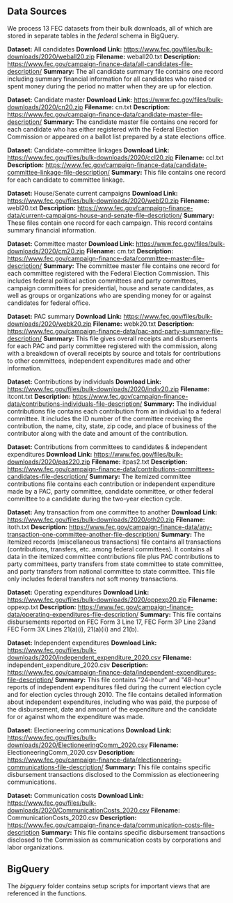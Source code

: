 ## Data Sources

We process 13 FEC datasets from their bulk downloads, all of which are stored in separate tables in the *federal* schema in BigQuery.

**Dataset:** All candidates
**Download Link:** https://www.fec.gov/files/bulk-downloads/2020/weball20.zip
**Filename:** weball20.txt
**Description:** https://www.fec.gov/campaign-finance-data/all-candidates-file-description/
**Summary:** The all candidate summary file contains one record including summary financial information for all candidates who raised or spent money during the period no matter when they are up for election.

**Dataset:** Candidate master
**Download Link:** https://www.fec.gov/files/bulk-downloads/2020/cn20.zip
**Filename:** cn.txt
**Description:** https://www.fec.gov/campaign-finance-data/candidate-master-file-description/
**Summary:** The candidate master file contains one record for each candidate who has either registered with the Federal Election Commission or appeared on a ballot list prepared by a state elections office.

**Dataset:** Candidate-committee linkages
**Download Link:** https://www.fec.gov/files/bulk-downloads/2020/ccl20.zip
**Filename:** ccl.txt
**Description:** https://www.fec.gov/campaign-finance-data/candidate-committee-linkage-file-description/
**Summary:** This file contains one record for each candidate to committee linkage.

**Dataset:** House/Senate current campaigns
**Download Link:** https://www.fec.gov/files/bulk-downloads/2020/webl20.zip
**Filename:** webl20.txt
**Description:** https://www.fec.gov/campaign-finance-data/current-campaigns-house-and-senate-file-description/
**Summary:** These files contain one record for each campaign. This record contains summary financial information.

**Dataset:** Committee master
**Download Link:** https://www.fec.gov/files/bulk-downloads/2020/cm20.zip
**Filename:** cm.txt
**Description:** https://www.fec.gov/campaign-finance-data/committee-master-file-description/
**Summary:** The committee master file contains one record for each committee registered with the Federal Election Commission. This includes federal political action committees and party committees, campaign committees for presidential, house and senate candidates, as well as groups or organizations who are spending money for or against candidates for federal office.

**Dataset:** PAC summary
**Download Link:** https://www.fec.gov/files/bulk-downloads/2020/webk20.zip
**Filename:** webk20.txt
**Description:** https://www.fec.gov/campaign-finance-data/pac-and-party-summary-file-description/
**Summary:** This file gives overall receipts and disbursements for each PAC and party committee registered with the commission, along with a breakdown of overall receipts by source and totals for contributions to other committees, independent expenditures made and other information.

**Dataset:** Contributions by individuals
**Download Link:** https://www.fec.gov/files/bulk-downloads/2020/indiv20.zip
**Filename:** itcont.txt
**Description:** https://www.fec.gov/campaign-finance-data/contributions-individuals-file-description/
**Summary:** The individual contributions file contains each contribution from an individual to a federal committee. It includes the ID number of the committee receiving the contribution, the name, city, state, zip code, and place of business of the contributor along with the date and amount of the contribution.

**Dataset:** Contributions from committees to candidates & independent expenditures
**Download Link:** https://www.fec.gov/files/bulk-downloads/2020/pas220.zip
**Filename:** itpas2.txt
**Description:** https://www.fec.gov/campaign-finance-data/contributions-committees-candidates-file-description/
**Summary:** The itemized committee contributions file contains each contribution or independent expenditure made by a PAC, party committee, candidate committee, or other federal committee to a candidate during the two-year election cycle.

**Dataset:** Any transaction from one committee to another
**Download Link:** https://www.fec.gov/files/bulk-downloads/2020/oth20.zip
**Filename:** itoth.txt
**Description:** https://www.fec.gov/campaign-finance-data/any-transaction-one-committee-another-file-description/
**Summary:** The itemized records (miscellaneous transactions) file contains all transactions (contributions, transfers, etc. among federal committees). It contains all data in the itemized committee contributions file plus PAC contributions to party committees, party transfers from state committee to state committee, and party transfers from national committee to state committee. This file only includes federal transfers not soft money transactions.

**Dataset:** Operating expenditures
**Download Link:** https://www.fec.gov/files/bulk-downloads/2020/oppexp20.zip
**Filename:** oppexp.txt
**Description:** https://www.fec.gov/campaign-finance-data/operating-expenditures-file-description/
**Summary:** This file contains disbursements reported on FEC Form 3 Line 17, FEC Form 3P Line 23and FEC Form 3X Lines 21(a)(i), 21(a)(ii) and 21(b).

**Dataset:** Independent expenditures
**Download Link:** https://www.fec.gov/files/bulk-downloads/2020/independent_expenditure_2020.csv
**Filename:** independent_expenditure_2020.csv
**Description:** https://www.fec.gov/campaign-finance-data/independent-expenditures-file-description/
**Summary:** This file contains "24-hour" and "48-hour" reports of independent expenditures filed during the current election cycle and for election cycles through 2010. The file contains detailed information about independent expenditures, including who was paid, the purpose of the disbursement, date and amount of the expenditure and the candidate for or against whom the expenditure was made.

**Dataset:** Electioneering communications
**Download Link:** https://www.fec.gov/files/bulk-downloads/2020/ElectioneeringComm_2020.csv
**Filename:** ElectioneeringComm_2020.csv
**Description:** https://www.fec.gov/campaign-finance-data/electioneering-communications-file-description/
**Summary:** This file contains specific disbursement transactions disclosed to the Commission as electioneering communications.

**Dataset:** Communication costs
**Download Link:** https://www.fec.gov/files/bulk-downloads/2020/CommunicationCosts_2020.csv
**Filename:** CommunicationCosts_2020.csv
**Description:** https://www.fec.gov/campaign-finance-data/communication-costs-file-description
**Summary:** This file contains specific disbursement transactions disclosed to the Commission as communication costs by corporations and labor organizations.

## BigQuery

The *bigquery* folder contains setup scripts for important views that are referenced in the functions.
